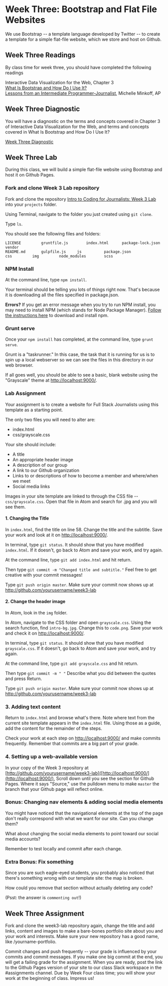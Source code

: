 # Week Three: Bootstrap and Flat File Websites

We use Bootstrap -- a template language developed by Twitter -- to create a template for a simple flat-file website, which we store and host on Github.

## Week Three Readings
By class time for week three, you should have completed the following readings

Interactive Data Visualization for the Web, Chapter 3<br>
[What Is Bootstrap and How Do I Use It?](https://www.taniarascia.com/what-is-bootstrap-and-how-do-i-use-it/)<br>
[Lessons from an Intermediate Programmer-Journalist](http://michelleminkoff.com/2015/03/27/lessons-from-an-intermediate-programmer-journalist-part-3-of-3/), Michelle Minkoff, AP<br>

## Week Three Diagnostic
You will have a diagnostic on the terms and concepts covered in Chapter 3 of Interactive Data Visualization for the Web, and terms and concepts covered in What Is Bootstrap and How Do I Use It?<Br>

[Week Three Diagnostic]()<br>

## Week Three Lab

During this class, we will build a simple flat-file website using Bootstrap and host it on Github Pages.

### Fork and clone Week 3 Lab repository

Fork and clone the repository [Intro to Coding for Journalists: Week 3 Lab](https://github.com/fullstackjournalists/Week3-Lab) into your `projects` folder.

Using Terminal, navigate to the folder you just created using `git clone`.

Type `ls`.

You should see the following files and folders:

```
LICENSE			gruntfile.js		index.html		package-lock.json	vendor
README.md		gulpfile.js		js			package.json
css			img			node_modules		scss
```

### NPM Install

At the command line, type `npm install`.

Your terminal should be telling you lots of things right now. That's because it
is downloading all the files specified in package.json.

**Errors?** If you get an error message when you try to run NPM install, you may need to install NPM (which stands for Node Package Manager). [Follow the instructions here](https://www.npmjs.com/get-npm) to download and install npm.

### Grunt serve

Once your `npm install` has completed, at the command line, type `grunt serve`.

Grunt is a "taskrunner." In this case, the task that it is running for us is
to spin up a local webserver so we can see the files in this directory in our
web browser.

If all goes well, you should be able to see a basic, blank website using
the "Grayscale" theme at [http://localhost:9000/](http://localhost:9000/).

### Lab Assignment

Your assignment is to create a website for Full Stack Journalists using this
template as a starting point.

The only two files you will need to alter are:

* index.html
* css/grayscale.css

Your site should include:

* A title
* An appropriate header image
* A description of our group
* A link to our Github organization
* Links to or descriptions of how to become a member and where/when we meet
* Social media links

Images in your site template are linked to through the CSS file -- `css/grayscale.css`.
Open that file in Atom and search for .jpg and you will see them.

#### 1. Changing the Title

In `index.html`, find the title on line 58. Change the title and the subtitle.
Save your work and look at it on [http://localhost:9000/](http://localhost:9000/).

In terminal, type `git status`. It should show that you have modified `index.html`.
If it doesn't, go back to Atom and save your work, and try again.

At the command line, type `git add index.html` and hit return.

Then type `git commit -m "Changed title and subtitle."` Feel free to get creative
with your commit messages!

Type `git push origin master`. Make sure your commit now shows up at
http://github.com/yourusername/week3-lab

#### 2. Change the header image

In Atom, look in the `img` folder.

In Atom, navigate to the CSS folder and open `grayscale.css`. Using the search
function, find `intro-bg.jpg`. Change this to `code.png`. Save your work and check it on [http://localhost:9000/](http://localhost:9000/).

In terminal, type `git status`. It should show that you have modified `grayscale.css`.
If it doesn't, go back to Atom and save your work, and try again.

At the command line, type `git add grayscale.css` and hit return.

Then type `git commit -m " "` Describe what you did between the quotes and press Return.

Type `git push origin master`. Make sure your commit now shows up at
http://github.com/yourusername/week3-lab

### 3. Adding text content

Return to `index.html` and browse what's there. Note where text from the current
site template appears in the `index.html` file. Using those as a guide,
add the content for the remainder of the steps.

Check your work at each step on [http://localhost:9000/](http://localhost:9000/) and make commits frequently. Remember that commits are a big part of your grade.


### 4. Setting up a web-available version

In your copy of the Week 3 repository at [http://github.com/yourusername/week3-lab]([http://localhost:9000/](http://localhost:9000/),
Scroll down until you see the section for Github Pages. Where it says "Source,"
use the pulldown menu to make `master` the branch that your Github page will
reflect online.

### Bonus: Changing nav elements & adding social media elements

You might have noticed that the navigational elements at the top of the page
don't really correspond with what we want for our site. Can you change them?

What about changing the social media elements to point toward our social media
accounts?

Remember to test locally and commit after each change.

### Extra Bonus: Fix something

Since you are such eagle-eyed students, you probably also noticed that there's something wrong with our template site: the map is broken.

How could you remove that section without actually deleting any code?

(Psst: the answer is `commenting out`!)

## Week Three Assignment

Fork and clone the week3-lab repository again, change the title and add links, content and images to make a bare-bones portfolio site about you and your work and interests. Make sure your new repository has a good name, like /yourname-portfolio.

Commit changes and push frequently -- your grade is influenced by your commits and commit messages. If you make one big commit at the end, you will get a failing grade for the assignment. When you are ready, post the link to the Github Pages version of your site to our class Slack workspace in the #assignments channel. Due by Week Four class time; you will show your work at the beginning of class. Impress us!
